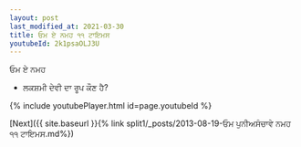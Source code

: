 ```yaml
---
layout: post
last_modified_at: 2021-03-30
title: ਓਮ ਏ ਨਮਹ ੧੧ ਟਾਇਮਸ
youtubeId: 2k1psaOLJ3U
---
```

 
 
 ਓਮ ਏ ਨਮਹ  
 
 -  ਲਕਸ਼ਮੀ ਦੇਵੀ ਦਾ ਰੂਪ ਕੌਣ ਹੈ? 
 
  
 
  
 
 
 
 
 
 


{% include youtubePlayer.html id=page.youtubeId %}
 
[Next]({{ site.baseurl }}{% link  split1/_posts/2013-08-19-ਓਮ ਪੁਨੀਅਸੰਚਾਵੇ ਨਮਹ ੧੧ ਟਾਇਮਸ.md%})
 
